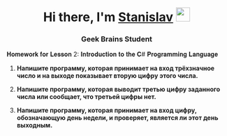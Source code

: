 <h1 align="center">Hi there, I'm <a href="https://github.com/StasyanSV/" target="_blank">Stanislav</a> 
<img src="https://github.com/blackcater/blackcater/raw/main/images/Hi.gif" height="32"/></h1>
<h3 align="center">Geek Brains Student</h3>

𝐇𝐨𝐦𝐞𝐰𝐨𝐫𝐤 𝐟𝐨𝐫 𝐋𝐞𝐬𝐬𝐨𝐧 2: 𝐈𝐧𝐭𝐫𝐨𝐝𝐮𝐜𝐭𝐢𝐨𝐧 𝐭𝐨 𝐭𝐡𝐞 𝐂# 𝐏𝐫𝐨𝐠𝐫𝐚𝐦𝐦𝐢𝐧𝐠 𝐋𝐚𝐧𝐠𝐮𝐚𝐠𝐞


1. **Напишите программу, которая принимает на вход трёхзначное число и на выходе показывает вторую цифру этого числа.**

2. **Напишите программу, которая выводит третью цифру заданного числа или сообщает, что третьей цифры нет.**

3. **Напишите программу, которая принимает на вход цифру, обозначающую день недели, и проверяет, является ли этот день выходным.**